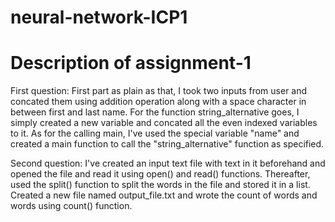 # neural-network-ICP1
# Description of assignment-1

First question: First part as plain as that, I took two inputs from user and concated them using addition operation along with a space character in between first and last name. For the function string_alternative goes, I simply created a new variable and concated all the even indexed variables to it. As for the calling main, I've used the special variable "name" and created a main function to call the "string_alternative" function as specified.

Second question: I've created an input text file with text in it beforehand and opened the file and read it using open() and read() functions. Thereafter, used the split() function to split the words in the file and stored it in a list. Created a new file named output_file.txt and wrote the count of words and words using count() function.
